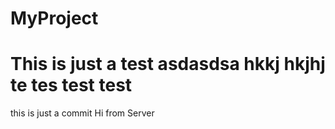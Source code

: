 # MyProject
This is just a test asdasdsa hkkj
hkjhj
te tes
test test
=====
this is just a commit
Hi from Server
